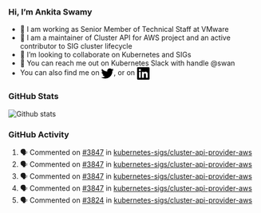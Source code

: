 ### Hi, I’m Ankita Swamy

- 💼 I am working as Senior Member of Technical Staff at VMware
- 👀 I am a maintainer of Cluster API for AWS project and an active contributor to SIG cluster lifecycle
- 💞️ I’m looking to collaborate on Kubernetes and SIGs
- 💬 You can reach me out on Kubernetes Slack with handle @swan
- You can also find me on <a href="https://twitter.com/SwamyAnkita" target="blank"><img align="center" src="https://raw.githubusercontent.com/Ankitasw/Ankitasw/master/svg/twitter.svg" alt="Ankitasw" height="25" width="25" color="#1DA1f2" /></a>, or on <a href="https://www.linkedin.com/in/Ankitaswamy/" target="blank"><img align="center" src="https://raw.githubusercontent.com/Ankitasw/Ankitasw/master/svg/linkedin.svg" alt="Ankitasw" height="25" width="25" /></a>

### GitHub Stats
![Github stats](https://github-readme-stats.vercel.app/api?username=Ankitasw&count_private=true&show_icons=true&theme=tokyonight)

### GitHub Activity 
<!--START_SECTION:activity-->
1. 🗣 Commented on [#3847](https://github.com/kubernetes-sigs/cluster-api-provider-aws/issues/3847) in [kubernetes-sigs/cluster-api-provider-aws](https://github.com/kubernetes-sigs/cluster-api-provider-aws)
2. 🗣 Commented on [#3847](https://github.com/kubernetes-sigs/cluster-api-provider-aws/issues/3847) in [kubernetes-sigs/cluster-api-provider-aws](https://github.com/kubernetes-sigs/cluster-api-provider-aws)
3. 🗣 Commented on [#3847](https://github.com/kubernetes-sigs/cluster-api-provider-aws/issues/3847) in [kubernetes-sigs/cluster-api-provider-aws](https://github.com/kubernetes-sigs/cluster-api-provider-aws)
4. 🗣 Commented on [#3847](https://github.com/kubernetes-sigs/cluster-api-provider-aws/issues/3847) in [kubernetes-sigs/cluster-api-provider-aws](https://github.com/kubernetes-sigs/cluster-api-provider-aws)
5. 🗣 Commented on [#3824](https://github.com/kubernetes-sigs/cluster-api-provider-aws/issues/3824) in [kubernetes-sigs/cluster-api-provider-aws](https://github.com/kubernetes-sigs/cluster-api-provider-aws)
<!--END_SECTION:activity-->
